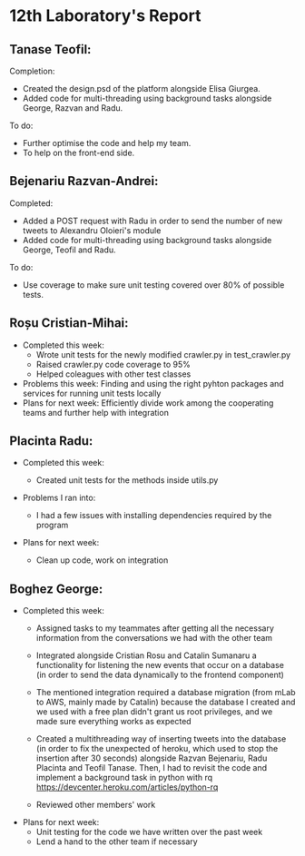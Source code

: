 # 12th Laboratory's Report


## Tanase Teofil:

Completion:
- Created the design.psd of the platform alongside Elisa Giurgea.
- Added code for multi-threading using background tasks alongside George, Razvan and Radu.

To do: 
- Further optimise the code and help my team.
- To help on the front-end side.

## Bejenariu Razvan-Andrei:

Completed:

-   Added a POST request with Radu in order to send the number of new tweets to Alexandru Oloieri's module
-   Added code for multi-threading using background tasks alongside George, Teofil and Radu.    	

To do:

-  Use coverage to make sure unit testing covered over 80% of possible tests.

## Roșu Cristian-Mihai:

-   Completed this week: 
    - Wrote unit tests for the newly modified crawler.py in test_crawler.py
    - Raised crawler.py code coverage to 95%
    - Helped coleagues with other test classes 
-   Problems this week: Finding and using the right pyhton packages and services for running unit tests locally
-   Plans for next week: Efficiently divide work among the cooperating teams and further help with integration


## Placinta Radu:
-   Completed this week:
	- Created unit tests for the methods inside utils.py
	
- Problems I ran into:
	- I had a few issues with installing dependencies required by the program
	
-   Plans for next week:
	- Clean up code, work on integration

## Boghez George:
-   Completed this week:
	-   Assigned tasks to my teammates after getting all the necessary information from the conversations we had with the other team
	
	-   Integrated alongside Cristian Rosu and Catalin Sumanaru a functionality for listening the new events that occur on a database (in order to send the data dynamically to the frontend component)
	
	-   The mentioned integration required a database migration (from mLab to AWS, mainly made by Catalin) because the database I created and we used with a free plan didn't grant us root privileges, and we made sure everything works as expected
	
	-   Created a multithreading way of inserting tweets into the database (in order to fix the unexpected of heroku, which used to stop the insertion after 30 seconds) alongside Razvan Bejenariu, Radu Placinta and Teofil Tanase. Then, I had to revisit the code and implement a background task in python with rq https://devcenter.heroku.com/articles/python-rq
	
	-   Reviewed other members' work
-   Plans for next week: 
	-   Unit testing for the code we have written over the past week
	-   Lend a hand to the other team if necessary
